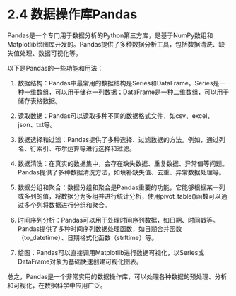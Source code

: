 # 2.4 数据操作库Pandas

Pandas是一个专门用于数据分析的Python第三方库，是基于NumPy数组和Matplotlib绘图库开发的。Pandas提供了多种数据分析工具，包括数据清洗、缺失值处理、数据可视化等。

以下是Pandas的一些功能和用法：

1. 数据结构：Pandas中最常用的数据结构是Series和DataFrame。Series是一种一维数组，可以用于储存一列数据；DataFrame是一种二维数组，可以用于储存表格数据。

2. 读取数据：Pandas可以读取多种不同的数据格式文件，如csv、excel、json、txt等。

3. 数据选择和过滤：Pandas提供了多种选择、过滤数据的方法。例如，通过列名、行索引、布尔运算等进行选择和过滤。

4. 数据清洗：在真实的数据集中，会存在缺失数据、重复数据、异常值等问题。Pandas提供了多种数据清洗方法，如填补缺失值、去重、异常数据处理等。

5. 数据分组和聚合：数据分组和聚合是Pandas重要的功能，它能够根据某一列或多列的值，将数据分为多组并进行统计分析，使用pivot_table()函数可以通过多个列将数据进行分组和聚合。

6. 时间序列分析：Pandas可以用于处理时间序列数据，如日期、时间戳等。Pandas提供了多种时间序列数据处理函数，如日期合并函数（to_datetime）、日期格式化函数（strftime）等。

7. 绘图：Pandas可以直接调用Matplotlib进行数据可视化，以Series或DataFrame对象为基础快速创建可视化图表。

总之，Pandas是一个非常实用的数据操作库，可以处理各种数据的预处理、分析和可视化，在数据科学中应用广泛。